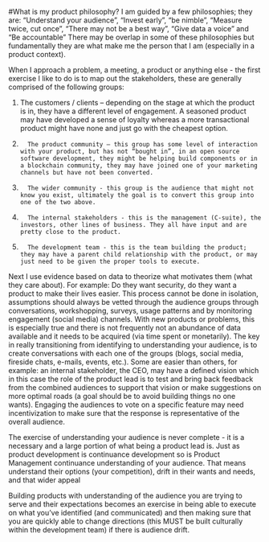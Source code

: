 
#What is my product philosophy?
I am guided by a few philosophies; they are: “Understand your audience”, “Invest early”, “be nimble”, “Measure twice, cut once”, “There may not be a best way”, “Give data a voice” and “Be accountable” There may be overlap in some of these philosophies but fundamentally they are what make me the person that I am (especially in a product context).

When I approach a problem, a meeting, a product or anything else - the first exercise I like to do is to map out the stakeholders, these are generally comprised of the following groups:
1. The customers / clients – depending on the stage at which the product is in, they have a different level of engagement. A seasoned product may have developed a sense of loyalty whereas a more transactional product might have none and just go with the cheapest option.
1.       The product community – this group has some level of interaction with your product, but has not “bought in”, in an open source software development, they might be helping build components or in a blockchain community, they may have joined one of your marketing channels but have not been converted.
1.       The wider community - this group is the audience that might not know you exist, ultimately the goal is to convert this group into one of the two above. 
1.       The internal stakeholders - this is the management (C-suite), the investors, other lines of business. They all have input and are pretty close to the product. 
1.       The development team - this is the team building the product; they may have a parent child relationship with the product, or may just need to be given the proper tools to execute.

Next I use evidence based on data to theorize what motivates them (what they care about). For example: Do they want security, do they want a product to make their lives easier. This process cannot be done in isolation, assumptions should always be vetted through the audience groups through conversations, workshopping, surveys, usage patterns and by monitoring engagement (social media) channels. With new products or problems, this is especially true and there is not frequently not an abundance of data available and it needs to be acquired (via time spent or monetarily). The key in really transitioning from identifying to understanding your audience, is to create conversations with each one of the groups (blogs, social media, fireside chats, e-mails, events, etc.). Some are easier than others, for example: an internal stakeholder, the CEO, may have a defined vision which in this case the role of the product lead is to test and bring back feedback from the combined audiences to support that vision or make suggestions on more optimal roads (a goal should be to avoid building things no one wants). Engaging the audiences to vote on a specific feature may need incentivization to make sure that the response is representative of the overall audience.

The exercise of understanding your audience is never complete - it is a necessary and a large portion of what being a product lead is. Just as product development is continuance development so is Product Management continuance understanding of your audience. That means understand their options (your competition), drift in their wants and needs, and that wider appeal 

Building products with understanding of the audience you are trying to serve and their  expectations becomes an exercise in being able to execute on what you’ve identified (and communicated) and then making sure that you are quickly able to change directions (this MUST be built culturally within the development team) if there is audience drift.
